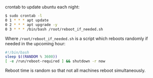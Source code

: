 
crontab to update ubuntu each night:
```bash
$ sudo crontab -l
0 1 * * * apt update
0 2 * * * apt upgrade -y
0 3 * * * /bin/bash /root/reboot_if_needed.sh
```
Where ```/root/reboot_if_needed.sh``` is a script which reboots randomly if needed in the upcoming hour:

```bash
#!/bin/bash
sleep $((RANDOM % 3600))
[ -e /run/reboot-required ] && shutdown -r now
```
Reboot time is random so that not all machines reboot simultaneously.
